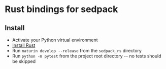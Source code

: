 # Rust bindings for sedpack

## Install

-   Activate your Python virtual environment
-   [Install Rust](https://www.rust-lang.org/tools/install)
-   Run `maturin develop --release` from the `sedpack_rs` directory
-   Run `python -m pytest` from the project root directory -- no tests should
    be skipped
